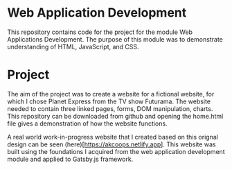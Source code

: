 # Web Application Development

This repository contains code for the project for the module Web Applications Development. The purpose of this module was to demonstrate understanding of HTML, JavaScript, and CSS.

# Project 

The aim of the project was to create a website for a fictional website, for which I chose Planet Express from the TV show Futurama. The website needed to contain three linked pages, forms, DOM manipulation, charts. This repository can be downloaded from github and opening the home.html file gives a demonstration of how the website functions.

A real world work-in-progress website that I created based on this orignal design can be seen (here)[https://akcoops.netlify.app]. This website was built using the foundations I acquired from the web application development module and applied to Gatsby.js framework. 
